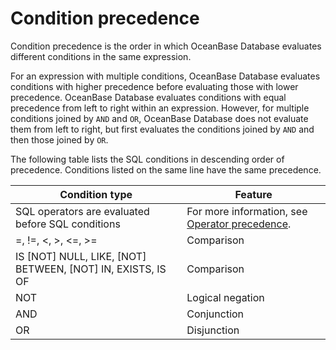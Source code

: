 # Condition precedence

Condition precedence is the order in which OceanBase Database evaluates different conditions in the same expression.

For an expression with multiple conditions, OceanBase Database evaluates conditions with higher precedence before evaluating those with lower precedence. OceanBase Database evaluates conditions with equal precedence from left to right within an expression. However, for multiple conditions joined by `AND` and `OR`, OceanBase Database does not evaluate them from left to right, but first evaluates the conditions joined by `AND` and then those joined by `OR`.

The following table lists the SQL conditions in descending order of precedence. Conditions listed on the same line have the same precedence.

| Condition type | Feature |
|--------------------------------------------------------------|----------------------------------------------------------------|
| SQL operators are evaluated before SQL conditions | For more information, see [Operator precedence](../400.operator-of-oracle-mode/200.operator-precedence-of-oracle-mode.md).  |
| =, !=, \<, \>, \<=, \>= | Comparison  |
| IS \[NOT\] NULL, LIKE, \[NOT\] BETWEEN, \[NOT\] IN, EXISTS, IS OF | Comparison  |
| NOT | Logical negation  |
| AND | Conjunction  |
| OR | Disjunction  |
